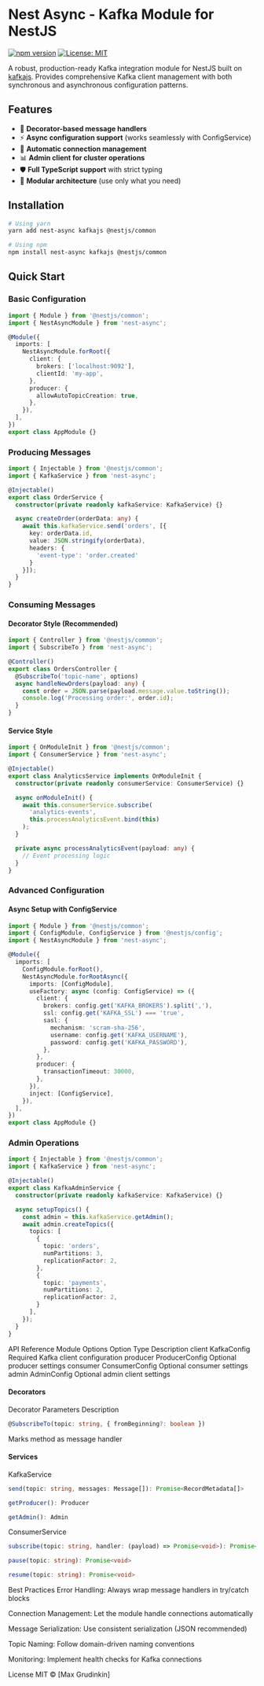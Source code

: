 # Nest Async - Kafka Module for NestJS

[![npm version](https://img.shields.io/npm/v/nest-async)](https://www.npmjs.com/package/nest-async)
[![License: MIT](https://img.shields.io/badge/License-MIT-yellow.svg)](https://opensource.org/licenses/MIT)

A robust, production-ready Kafka integration module for NestJS built on [kafkajs](https://kafkajs.org/). Provides comprehensive Kafka client management with both synchronous and asynchronous configuration patterns.

## Features

- 🚀 **Decorator-based message handlers**
- ⚡ **Async configuration support** (works seamlessly with ConfigService)
- 🔄 **Automatic connection management**
- 📊 **Admin client for cluster operations**
- 🛡 **Full TypeScript support** with strict typing
- 🧩 **Modular architecture** (use only what you need)

## Installation

```bash
# Using yarn
yarn add nest-async kafkajs @nestjs/common

# Using npm
npm install nest-async kafkajs @nestjs/common
```

## Quick Start
### Basic Configuration
```ts
import { Module } from '@nestjs/common';
import { NestAsyncModule } from 'nest-async';

@Module({
  imports: [
    NestAsyncModule.forRoot({
      client: {
        brokers: ['localhost:9092'],
        clientId: 'my-app',
      },
      producer: {
        allowAutoTopicCreation: true,
      },
    }),
  ],
})
export class AppModule {}
```

### Producing Messages
```typescript
import { Injectable } from '@nestjs/common';
import { KafkaService } from 'nest-async';

@Injectable()
export class OrderService {
  constructor(private readonly kafkaService: KafkaService) {}

  async createOrder(orderData: any) {
    await this.kafkaService.send('orders', [{
      key: orderData.id,
      value: JSON.stringify(orderData),
      headers: {
        'event-type': 'order.created'
      }
    }]);
  }
}
```
### Consuming Messages
#### Decorator Style (Recommended)
```typescript
import { Controller } from '@nestjs/common';
import { SubscribeTo } from 'nest-async';

@Controller()
export class OrdersController {
  @SubscribeTo('topic-name', options)
  async handleNewOrders(payload: any) {
    const order = JSON.parse(payload.message.value.toString());
    console.log('Processing order:', order.id);
  }
}
```
#### Service Style
```typescript
import { OnModuleInit } from '@nestjs/common';
import { ConsumerService } from 'nest-async';

@Injectable()
export class AnalyticsService implements OnModuleInit {
  constructor(private readonly consumerService: ConsumerService) {}

  async onModuleInit() {
    await this.consumerService.subscribe(
      'analytics-events',
      this.processAnalyticsEvent.bind(this)
    );
  }

  private async processAnalyticsEvent(payload: any) {
    // Event processing logic
  }
}
```
### Advanced Configuration
#### Async Setup with ConfigService
```typescript
import { Module } from '@nestjs/common';
import { ConfigModule, ConfigService } from '@nestjs/config';
import { NestAsyncModule } from 'nest-async';

@Module({
  imports: [
    ConfigModule.forRoot(),
    NestAsyncModule.forRootAsync({
      imports: [ConfigModule],
      useFactory: async (config: ConfigService) => ({
        client: {
          brokers: config.get('KAFKA_BROKERS').split(','),
          ssl: config.get('KAFKA_SSL') === 'true',
          sasl: {
            mechanism: 'scram-sha-256',
            username: config.get('KAFKA_USERNAME'),
            password: config.get('KAFKA_PASSWORD'),
          },
        },
        producer: {
          transactionTimeout: 30000,
        },
      }),
      inject: [ConfigService],
    }),
  ],
})
export class AppModule {}
```
### Admin Operations
```typescript
import { Injectable } from '@nestjs/common';
import { KafkaService } from 'nest-async';

@Injectable()
export class KafkaAdminService {
  constructor(private readonly kafkaService: KafkaService) {}

  async setupTopics() {
    const admin = this.kafkaService.getAdmin();
    await admin.createTopics({
      topics: [
        {
          topic: 'orders',
          numPartitions: 3,
          replicationFactor: 2,
        },
        {
          topic: 'payments',
          numPartitions: 2,
          replicationFactor: 2,
        }
      ],
    });
  }
}
```
API Reference
Module Options
Option	Type	Description
client	KafkaConfig	Required Kafka client configuration
producer	ProducerConfig	Optional producer settings
consumer	ConsumerConfig	Optional consumer settings
admin	AdminConfig	Optional admin client settings
#### Decorators
Decorator	Parameters	Description
```ts
@SubscribeTo(topic: string, { fromBeginning?: boolean })
```
Marks method as message handler
#### Services
KafkaService
```ts
send(topic: string, messages: Message[]): Promise<RecordMetadata[]>

getProducer(): Producer

getAdmin(): Admin
```
ConsumerService
```ts
subscribe(topic: string, handler: (payload) => Promise<void>): Promise<void>

pause(topic: string): Promise<void>

resume(topic: string): Promise<void>
```
Best Practices
Error Handling: Always wrap message handlers in try/catch blocks

Connection Management: Let the module handle connections automatically

Message Serialization: Use consistent serialization (JSON recommended)

Topic Naming: Follow domain-driven naming conventions

Monitoring: Implement health checks for Kafka connections

License
MIT © [Max Grudinkin]